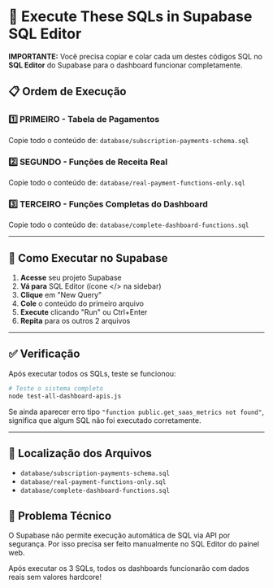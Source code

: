 # 🚀 Execute These SQLs in Supabase SQL Editor

**IMPORTANTE:** Você precisa copiar e colar cada um destes códigos SQL no **SQL Editor** do Supabase para o dashboard funcionar completamente.

## 📋 Ordem de Execução

### 1️⃣ **PRIMEIRO** - Tabela de Pagamentos
Copie todo o conteúdo de: `database/subscription-payments-schema.sql`

### 2️⃣ **SEGUNDO** - Funções de Receita Real  
Copie todo o conteúdo de: `database/real-payment-functions-only.sql`

### 3️⃣ **TERCEIRO** - Funções Completas do Dashboard
Copie todo o conteúdo de: `database/complete-dashboard-functions.sql`

---

## 🎯 Como Executar no Supabase

1. **Acesse** seu projeto Supabase
2. **Vá para** SQL Editor (ícone </> na sidebar)
3. **Clique** em "New Query"
4. **Cole** o conteúdo do primeiro arquivo
5. **Execute** clicando "Run" ou Ctrl+Enter
6. **Repita** para os outros 2 arquivos

---

## ✅ Verificação

Após executar todos os SQLs, teste se funcionou:

```bash
# Teste o sistema completo
node test-all-dashboard-apis.js
```

Se ainda aparecer erro tipo `"function public.get_saas_metrics not found"`, significa que algum SQL não foi executado corretamente.

---

## 📁 Localização dos Arquivos

- `database/subscription-payments-schema.sql` 
- `database/real-payment-functions-only.sql`
- `database/complete-dashboard-functions.sql`

## 🔧 Problema Técnico

O Supabase não permite execução automática de SQL via API por segurança. Por isso precisa ser feito manualmente no SQL Editor do painel web.

Após executar os 3 SQLs, todos os dashboards funcionarão com dados reais sem valores hardcore!